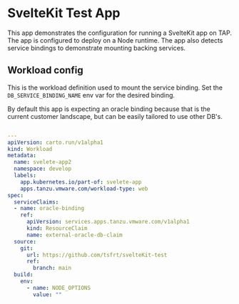# SvelteKit Test App

This app demonstrates the configuration for running a SvelteKit app on TAP.  The app is configured to deploy on a Node runtime.  The app also detects service bindings to demonstrate mounting backing services.

## Workload config

This is the workload definition used to mount the service binding.  Set the `DB_SERVICE_BINDING_NAME` env var for the desired binding.

By default this app is expecting an oracle binding because that is the current customer landscape, but can be easily tailored to use other DB's.

```yaml

---
apiVersion: carto.run/v1alpha1
kind: Workload
metadata:
  name: svelete-app2
  namespace: develop
  labels:
    app.kubernetes.io/part-of: svelete-app
    apps.tanzu.vmware.com/workload-type: web
spec:
  serviceClaims:
  - name: oracle-binding
    ref:
      apiVersion: services.apps.tanzu.vmware.com/v1alpha1                
      kind: ResourceClaim
      name: external-oracle-db-claim
  source:
    git:
      url: https://github.com/tsfrt/svelteKit-test
      ref:
        branch: main
  build:
    env:
      - name: NODE_OPTIONS
        value: ""


```
